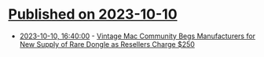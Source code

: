 # [Published on 2023-10-10](index.md)

* [2023-10-10, 16:40:00](https://apple.slashdot.org/story/23/10/10/1546249/vintage-mac-community-begs-manufacturers-for-new-supply-of-rare-dongle-as-resellers-charge-250?utm_source=rss1.0mainlinkanon&utm_medium=feed) - [Vintage Mac Community Begs Manufacturers for New Supply of Rare Dongle as Resellers Charge $250](https://apple.slashdot.org/story/23/10/10/1546249/vintage-mac-community-begs-manufacturers-for-new-supply-of-rare-dongle-as-resellers-charge-250?utm_source=rss1.0mainlinkanon&utm_medium=feed)
